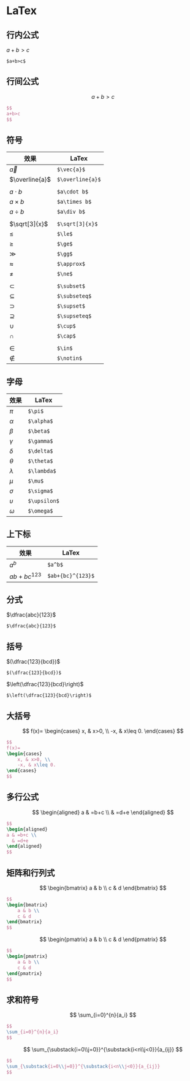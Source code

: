 # LaTex

## 行内公式 
$a+b>c$ 

`$a+b>c$ `

## 行间公式

$$
a+b>c
$$

```latex
$$
a+b>c
$$
```


## 符号
|效果|LaTex|
|-|-|
|$\vec{a}$|`$\vec{a}$`|
|$\overline{a}$|`$\overline{a}$`|
|||
|$a\cdot b$|`$a\cdot b$`|
|$a\times b$|`$a\times b$`|
|$a\div b$|`$a\div b$`|
|||
|$\sqrt[3]{x}$|`$\sqrt[3]{x}$`|
|$\le$|`$\le$`|
|$\ge$|`$\ge$`|
|$\gg$|`$\gg$`|
|$\approx$|`$\approx$`|
|$\ne$|`$\ne$`|
|||
|$\subset$|`$\subset$`|
|$\subseteq$|`$\subseteq$`|
|$\supset$|`$\supset$`|
|$\supseteq$|`$\supseteq$`|
|$\cup$|`$\cup$`|
|$\cap$|`$\cap$`|
|||
|$\in$|`$\in$`|
|$\notin$|`$\notin$`|

## 字母

|效果|LaTex|
|-|-|
|$\pi$|`$\pi$`|
|$\alpha$|`$\alpha$`|
|$\beta$|`$\beta$`|
|$\gamma$|`$\gamma$`|
|$\delta$|`$\delta$`|
|$\theta$|`$\theta$`|
|$\lambda$|`$\lambda$`|
|$\mu$|`$\mu$`|
|$\sigma$|`$\sigma$`|
|$\upsilon$|`$\upsilon$`|
|$\omega$|`$\omega$`|


## 上下标

|效果|LaTex|
|-|-|
|$a^b$|`$a^b$`|
|$ab+{bc}^{123}$|`$ab+{bc}^{123}$`|

## 分式

$\dfrac{abc}{123}$

`$\dfrac{abc}{123}$`

## 括号

$(\dfrac{123}{bcd})$

`$(\dfrac{123}{bcd})$`

$\left(\dfrac{123}{bcd}\right)$

`$\left(\dfrac{123}{bcd}\right)$`

## 大括号

$$
f(x)=
\begin{cases}
    x, & x>0, \\
    -x, & x\leq 0.
\end{cases}
$$

```latex
$$
f(x)=
\begin{cases}
    x, & x>0, \\
    -x, & x\leq 0.
\end{cases}
$$
```

## 多行公式

$$
\begin{aligned}
a & =b+c \\
  & =d+e
\end{aligned}
$$

```latex
$$
\begin{aligned}
a & =b+c \\
  & =d+e
\end{aligned}
$$
```

## 矩阵和行列式

$$
\begin{bmatrix}
    a & b \\
    c & d
\end{bmatrix}
$$

```latex
$$
\begin{bmatrix}
    a & b \\
    c & d
\end{bmatrix}
$$
```


$$
\begin{pmatrix}
    a & b \\
    c & d
\end{pmatrix}
$$

```latex
$$
\begin{pmatrix}
    a & b \\
    c & d
\end{pmatrix}
$$
```


## 求和符号

$$
\sum_{i=0}^{n}{a_i}
$$

```latex
$$
\sum_{i=0}^{n}{a_i}
$$
```

$$
\sum_{\substack{i=0\\j=0}}^{\substack{i<n\\j<0}}{a_{ij}}
$$

```latex
$$
\sum_{\substack{i=0\\j=0}}^{\substack{i<n\\j<0}}{a_{ij}}
$$
```
